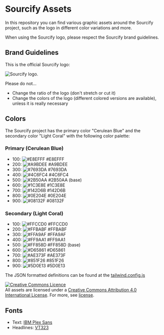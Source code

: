 # Sourcify Assets

In this repository you can find various graphic assets around the Sourcify project, such as the logo in different color variations and more. 

When using the Sourcify logo, please respect the Sourcify brand guidelines.

## Brand Guidelines

This is the official Sourcify logo:

![Sourcify logo](/logo-assets-png/sourcify_blue.png).

Please do not...
- Change the ratio of the logo (don't stretch or cut it)
- Change the colors of the logo (different colored versions are available), unless it is really necessary

## Colors

The Sourcify project has the primary color "Cerulean Blue" and the secondary color "Light Coral" with the following color palette:

### Primary (Cerulean Blue)

- 100: ![#E8EFFF](https://img.shields.io/badge/-.%20%20%20%20.-E8EFFF) #E8EFFF
- 200: ![#A9BDEE](https://img.shields.io/badge/-.%20%20%20%20.-A9BDEE) #A9BDEE
- 300: ![#7693DA](https://img.shields.io/badge/-.%20%20%20%20.-7693DA) #7693DA
- 400: ![#4C6FC4](https://img.shields.io/badge/-.%20%20%20%20.-4C6FC4) #4C6FC4
- 500: ![#2B50AA](https://img.shields.io/badge/-.%20%20%20%20.-2B50AA) #2B50AA (base) 
- 600: ![#1C3E8E](https://img.shields.io/badge/-.%20%20%20%20.-1C3E8E) #1C3E8E
- 700: ![#142D6B](https://img.shields.io/badge/-.%20%20%20%20.-142D6B) #142D6B
- 800: ![#0E204E](https://img.shields.io/badge/-.%20%20%20%20.-0E204E) #0E204E
- 900: ![#08132F](https://img.shields.io/badge/-.%20%20%20%20.-08132F) #08132F 

### Secondary (Light Coral)

- 100: ![#FFCCD0](https://img.shields.io/badge/-.%20%20%20%20.-FFCCD0) #FFCCD0
- 200: ![#FFBABF](https://img.shields.io/badge/-.%20%20%20%20.-FFBABF) #FFBABF 
- 300: ![#FFA9AF](https://img.shields.io/badge/-.%20%20%20%20.-FFA9AF) #FFA9AF
- 400: ![#FF9AA1](https://img.shields.io/badge/-.%20%20%20%20.-FF9AA1) #FF9AA1
- 500: ![#FF858D](https://img.shields.io/badge/-.%20%20%20%20.-FF858D) #FF858D (base)
- 600: ![#D65861](https://img.shields.io/badge/-.%20%20%20%20.-D65861) #D65861
- 700: ![#AE373F](https://img.shields.io/badge/-.%20%20%20%20.-AE373F) #AE373F
- 800: ![#851F26](https://img.shields.io/badge/-.%20%20%20%20.-851F26) #851F26 
- 900: ![#5D0E13](https://img.shields.io/badge/-.%20%20%20%20.-5D0E13) #5D0E13 

The JSON formatted definitions can be found at the [tailwind.config.js](https://github.com/ethereum/sourcify/blob/master/ui/tailwind.config.js)
  
<a rel="license" href="http://creativecommons.org/licenses/by/4.0/"><img alt="Creative Commons Licence" style="border-width:0" src="https://i.creativecommons.org/l/by/4.0/88x31.png" /></a><br />All assets are licensed under a <a rel="license" href="http://creativecommons.org/licenses/by/4.0/">Creative Commons Attribution 4.0 International License</a>. For more, see [license](https://github.com/sourcifyeth/assets/tree/master/LICENSE.md).

## Fonts

- Text: [IBM Plex Sans](https://fonts.google.com/specimen/IBM+Plex+Sans)
- Headlines: [VT323](https://fonts.google.com/specimen/VT323)
